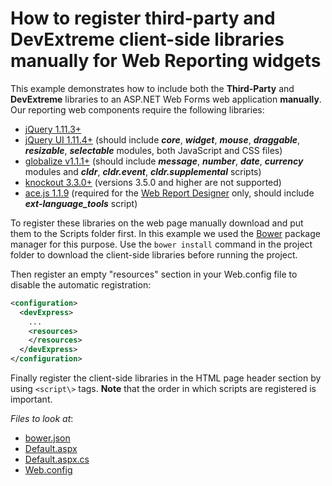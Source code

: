 # How to register third-party and DevExtreme client-side libraries manually for Web Reporting widgets 

This example demonstrates how to include both the **Third\-Party** and **DevExtreme** libraries to an ASP.NET Web Forms web application **manually**. Our reporting web components require the following libraries:
- [jQuery 1.11.3+](http://jquery.com/)  
- [jQuery UI 1.11.4+](http://jqueryui.com/) (should include ***core***, ***widget***, ***mouse***, ***draggable***, ***resizable***, ***selectable*** modules, both JavaScript and CSS files)  
- [globalize v1.1.1+](https://github.com/jquery/globalize) (should include ***message***, ***number***, ***date***, ***currency*** modules and  ***cldr***, ***cldr.event***, ***cldr.supplemental*** scripts)  
- [knockout 3.3.0+](http://knockoutjs.com/)  (versions 3.5.0 and higher are not supported)
- [ace.js 1.1.9](http://ace.c9.io/) (required for the [Web Report Designer](https://documentation.devexpress.com/#XtraReports/CustomDocument17103) only, should include ***ext\-language\_tools*** script)  

To register these libraries on the web page manually download and put them to the Scripts folder first. In this example we used the [Bower](https://bower.io/) package manager for this purpose. Use the `bower install` command in the project folder to download the client-side libraries before running the project.

Then register an empty "resources" section in your Web.config file to disable the automatic registration:    
```xml  
<configuration>  
  <devExpress>  
    ...  
    <resources>  
    </resources>  
  </devExpress>  
</configuration>  
```  
 
Finally register the client-side libraries in the HTML page header section by using `<script\>` tags. **Note** that the order in which scripts are registered is important.  


<!-- default file list -->
*Files to look at*:

* [bower.json](./CS/T115434/bower.json)
* [Default.aspx](./CS/T115434/Default.aspx)
* [Default.aspx.cs](./CS/T115434/Default.aspx.cs)
* [Web.config](./CS/T115434/Web.config)
<!-- default file list end -->